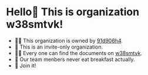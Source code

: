 # Hello👋 This is organization w38smtvk!


- 🙋‍♀️ This organization is owned by [91d906h4](https://github.com/91d906h4).
- 🌈 This is an invite-only organization.
- 👩‍💻 Every one can find the documents on [w38smtvk](https://github.com/w38smtvk).
- 🍿 Our team menbers never eat breakfast actually.
- 🧙 Join it!
